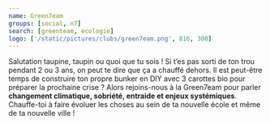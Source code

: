 ```yaml
---
name: Green7eam
groups: [social, n7]
search: [greenteam, ecologie]
logo: ['/static/pictures/clubs/green7eam.png', 816, 300]
---
```

Salutation taupine, taupin ou quoi que tu sois ! Si t’es pas sorti de ton trou pendant 2 ou 3 ans, on peut te dire que ça a chauffé dehors. Il est peut-être temps de construire ton propre bunker en DIY avec 3 carottes bio pour préparer la prochaine crise ? Alors rejoins-nous à la Green7eam pour parler **changement climatique, sobriété, entraide et enjeux systémiques**. Chauffe-toi à faire évoluer les choses au sein de ta nouvelle école et même de ta nouvelle ville !
